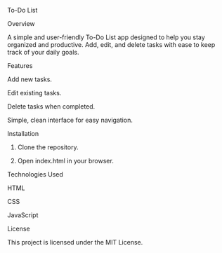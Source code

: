 To-Do List 

Overview

A simple and user-friendly To-Do List app designed to help you stay organized and productive. Add, edit, and delete tasks with ease to keep track of your daily goals.

Features

Add new tasks.

Edit existing tasks.

Delete tasks when completed.

Simple, clean interface for easy navigation.


Installation

1. Clone the repository.


2. Open index.html in your browser.



Technologies Used

HTML

CSS

JavaScript


License

This project is licensed under the MIT License.
